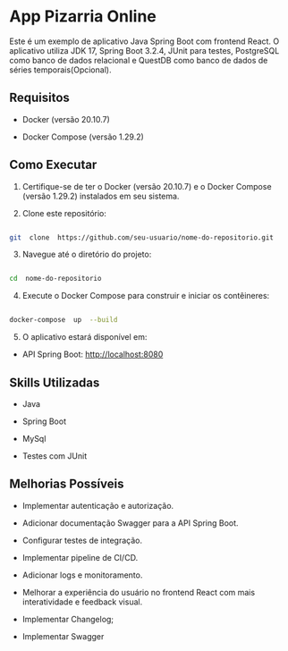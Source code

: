 
# App Pizarria Online

  

Este é um exemplo de aplicativo Java Spring Boot com frontend React. O aplicativo utiliza JDK 17, Spring Boot 3.2.4, JUnit para testes, PostgreSQL como banco de dados relacional e QuestDB como banco de dados de séries temporais(Opcional).

  

## Requisitos

  

- Docker (versão 20.10.7)

- Docker Compose (versão 1.29.2)

  

## Como Executar

  

1. Certifique-se de ter o Docker (versão 20.10.7) e o Docker Compose (versão 1.29.2) instalados em seu sistema.

  

2. Clone este repositório:

  

```bash

git  clone  https://github.com/seu-usuario/nome-do-repositorio.git

```

  

3. Navegue até o diretório do projeto:

  

```bash

cd  nome-do-repositorio

```

  

4. Execute o Docker Compose para construir e iniciar os contêineres:

  

```bash

docker-compose  up  --build

```

  

5. O aplicativo estará disponível em:

  

- API Spring Boot: [http://localhost:8080](http://localhost:8080)

  

## Skills Utilizadas

  

- Java

- Spring Boot


- MySql

- Testes com JUnit

  

## Melhorias Possíveis

  

- Implementar autenticação e autorização.

- Adicionar documentação Swagger para a API Spring Boot.

- Configurar testes de integração.

- Implementar pipeline de CI/CD.

- Adicionar logs e monitoramento.

- Melhorar a experiência do usuário no frontend React com mais interatividade e feedback visual.

- Implementar Changelog;
- Implementar Swagger
